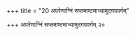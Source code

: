 +++
title = "20 अपरेणाग्निं सप्तमाष्टमाभ्यामुदगपवर्गम्"

+++
अपरेणाग्निं सप्तमाष्टमाभ्यामुदगपवर्गम् २०